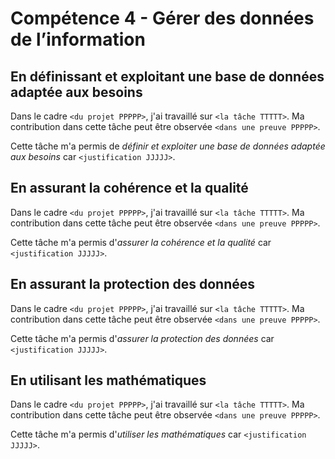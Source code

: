 # Compétence 4 - Gérer des données de l’information

## En définissant et exploitant une base de données adaptée aux besoins

Dans le cadre `<du projet PPPPP>`, j'ai travaillé sur `<la tâche TTTTT>`.
Ma contribution dans cette tâche peut être observée `<dans une preuve PPPPP>`.

Cette tâche m'a permis de *définir et exploiter une base de données adaptée
aux besoins* car `<justification JJJJJ>`.

## En assurant la cohérence et la qualité

Dans le cadre `<du projet PPPPP>`, j'ai travaillé sur `<la tâche TTTTT>`.
Ma contribution dans cette tâche peut être observée `<dans une preuve PPPPP>`.

Cette tâche m'a permis d'*assurer la cohérence et la qualité* car
`<justification JJJJJ>`.

## En assurant la protection des données

Dans le cadre `<du projet PPPPP>`, j'ai travaillé sur `<la tâche TTTTT>`.
Ma contribution dans cette tâche peut être observée `<dans une preuve PPPPP>`.

Cette tâche m'a permis d'*assurer la protection des données* car
`<justification JJJJJ>`.

## En utilisant les mathématiques

Dans le cadre `<du projet PPPPP>`, j'ai travaillé sur `<la tâche TTTTT>`.
Ma contribution dans cette tâche peut être observée `<dans une preuve PPPPP>`.

Cette tâche m'a permis d'*utiliser les mathématiques* car
`<justification JJJJJ>`.

